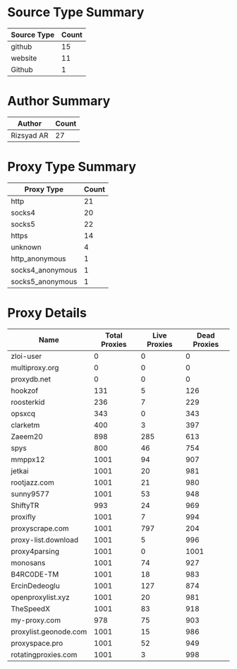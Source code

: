 # Source Type Summary

| Source Type | Count |
|-------------|-------|
| github | 15 |
| website | 11 |
| Github | 1 |


# Author Summary

| Author | Count |
|--------|-------|
| Rizsyad AR | 27 |


# Proxy Type Summary

| Proxy Type | Count |
|------------|-------|
| http | 21 |
| socks4 | 20 |
| socks5 | 22 |
| https | 14 |
| unknown | 4 |
| http_anonymous | 1 |
| socks4_anonymous | 1 |
| socks5_anonymous | 1 |


# Proxy Details

| Name | Total Proxies | Live Proxies | Dead Proxies |
|------|---------------|--------------|---------------|
| zloi-user | 0 | 0 | 0 |
| multiproxy.org | 0 | 0 | 0 |
| proxydb.net | 0 | 0 | 0 |
| hookzof | 131 | 5 | 126 |
| roosterkid | 236 | 7 | 229 |
| opsxcq | 343 | 0 | 343 |
| clarketm | 400 | 3 | 397 |
| Zaeem20 | 898 | 285 | 613 |
| spys | 800 | 46 | 754 |
| mmppx12 | 1001 | 94 | 907 |
| jetkai | 1001 | 20 | 981 |
| rootjazz.com | 1001 | 21 | 980 |
| sunny9577 | 1001 | 53 | 948 |
| ShiftyTR | 993 | 24 | 969 |
| proxifly | 1001 | 7 | 994 |
| proxyscrape.com | 1001 | 797 | 204 |
| proxy-list.download | 1001 | 5 | 996 |
| proxy4parsing | 1001 | 0 | 1001 |
| monosans | 1001 | 74 | 927 |
| B4RC0DE-TM | 1001 | 18 | 983 |
| ErcinDedeoglu | 1001 | 127 | 874 |
| openproxylist.xyz | 1001 | 20 | 981 |
| TheSpeedX | 1001 | 83 | 918 |
| my-proxy.com | 978 | 75 | 903 |
| proxylist.geonode.com | 1001 | 15 | 986 |
| proxyspace.pro | 1001 | 52 | 949 |
| rotatingproxies.com | 1001 | 3 | 998 |
